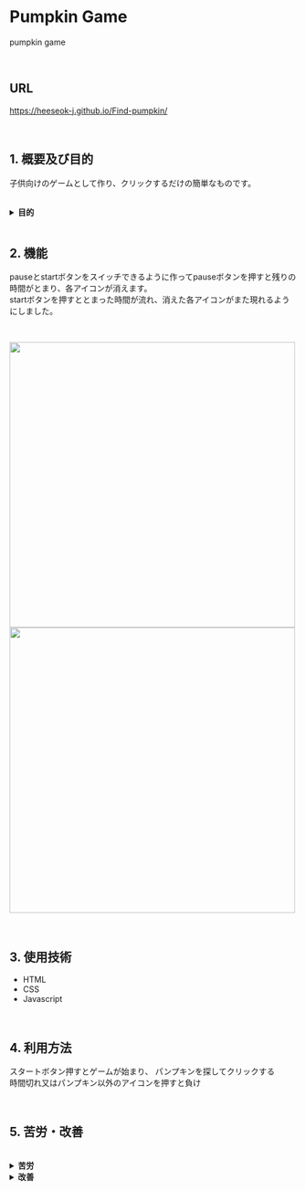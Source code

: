 # Pumpkin Game
 pumpkin game

</br>

## URL
 https://heeseok-j.github.io/Find-pumpkin/

</br>

## 1. 概要及び目的
 子供向けのゲームとして作り、クリックするだけの簡単なものです。
 
</br>
<details>
<summary><b>目的</b></summary>
<div markdown="1">

</br>

### 1-1. ゲームを作った理由
 - 子供の頃にゲームランド(Jr.naver gamerand)というサイトで楽しくした記憶があったため
 - 難しいこと無く、簡単に操作できるため
 
</br> 
 
### 1-2. 参考サイト
 - 現在のJr.naverサイト(https://jr.naver.com/)
 - ニュース記事(https://www.edaily.co.kr/news/read?newsId=03568646622394784&mediaCodeNo=257)
 
 </br>
 
 </div>
</details>
  
</br>

## 2. 機能
 pauseとstartボタンをスイッチできるように作ってpauseボタンを押すと残りの時間がとまり、各アイコンが消えます。</br>
 startボタンを押すととまった時間が流れ、消えた各アイコンがまた現れるようにしました。
 
 </br>
 
<img src="https://user-images.githubusercontent.com/89200643/235615530-9d2118db-e544-4ce0-a71f-e0eaff7e444d.png" width="500px">         <img src="https://user-images.githubusercontent.com/89200643/235615533-9aaf7c58-b9d3-4b0f-955a-c33d6ae640eb.png" width="500px">

</br>

## 3. 使用技術
- HTML
- CSS
- Javascript

</br>

## 4. 利用方法
 スタートボタン押すとゲームが始まり、 パンプキンを探してクリックする</br>
 時間切れ又はパンプキン以外のアイコンを押すと負け
 
</br>

## 5. 苦労・改善

</br>
<details>
<summary><b>苦労</b></summary>
<div markdown="1">

</br>

### 5-1. pauseとstartボタンを入替で時間とまり

 Start, Pause, Stopボタンが一列にすればもっと簡単にできたはずが、ゲームする側にもう少し楽に、そして綺麗な状態を見せたかった。</br>
 pause後にstart押すと5秒がリセットされる問題があってこれを解決するまで苦労して２~３週間ぐらいかかってしまった。
 
---

remainingTimeSecという残りの時間を表現できる設定しました。

 ```javascript
 function remainingTimeSec() {
  if (!started) {
    updateTimerText(startTime);
    timer = setInterval(() => {
      updateTimerText(--startTime);
      if (startTime <= 0) {
        clearInterval(timer);
        // call finish game
        finishGame();
        showPopUpText("YOU LOSE!");
        return;
      }
    }, 1000);
  }
}
```

---
puaseボタン押したらclearIntervalでタイマーをとまることにした
```javascript
pauseBtn.addEventListener("click", () => {
  if (started) {
    showPauseBtn();
    started = false;
    remainingTimeSec();
  } else {
    clearInterval(timer);
    showPlayBtn();
    started = true;
  }
});
```
---
ゲーム終了後、再スタートボタン押すと初期化設定のじかんである5秒にするようにコードを作りました。
```javascript
popUpRefresh.addEventListener("click", () => {
  // time initialization
  startTime = 5;
  // call game
  startGame();
  // call hide popup
  hidePopUp();
  // pause and stop button visible
  pauseAndstopBtn.style.visibility = "visible";
  showPauseBtn();
});
```

</br> 

  </div>
</details>

<details>
<summary><b>改善</b></summary>
<div markdown="1">

</br>

### 5.2 ゲーム終了後又は負けたときにクリックできないように設定

 finishGameの方にtrue設定でクリックしても動作ができないようにしました。

```javascript
function finishGame(lose) {
  pauseAndstopBtn.style.visibility = "hidden";
  showPopUp();
  clearInterval(timer);
  showPopUpText(lose ? "YOU LOSE!" : "YOU WIN!");
  started = true;
}
```

</br>

### 5.3 コードmatches VS containsの違い改善
 - contains : 対象の文字列から探そうとする文字列が含まれているか確認したいとき
 - matches  : 対象の文字列から数字、英文字等が含まれているか確認したいとき
 
 今は簡単なコードのため、両方とも使えて問題はないと思いますが、無数のコードがある場合を考えて具体的に現すために変えました。
 
 ---
 
 fieldのclick event改善後
 
  ```javascript
field.addEventListener("click", (event) => {
  // mouse target
  const thisTarget = event.target;
  // if ) target = pumpkin
  if (thisTarget.classList.contains("pumpkin")) {
    thisTarget.remove();
    score++;
    updateScoreText();
    if (pumpkinCount === score) {
      finishGame();
      showPopUpText("YOU WIN");
    }
  } else if (
    thisTarget.classList.contains("skull") ||
    thisTarget.classList.contains("frankenstein")
  ) {
    finishGame();
    showPopUpText("REPLAY?");
  }
});
 ```
 
 ---
 
 fieldのclick event改善後
 
 ```javascript
 function onFieldClick(event) {
  if (started) {
    return;
  }
  const target = event.target;
  if (target.matches(".pumpkin")) {
    target.remove();
    score++;
    updateScoreText();
    if (score === PUMPKIN_COUNT) {
      finishGame();
    }
  } else if (target.matches(".skull") || target.matches(".frankenstein")) {
    finishGame();
    showPopUpText("YOU LOSE!");
  }
}
 ```
 
 </br>
 
 ### 5.4 再スタートクリックするときに画面が揺れるPopup改善
 CSSでclassのpop_upのところをheightを140pxから130pxにサイズを減らして改善しました。
 
 </br>
 
 </div>
</details>
